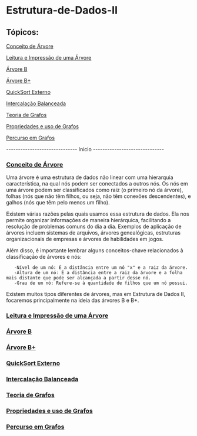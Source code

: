 # Estrutura-de-Dados-II

## Tópicos:     
[Conceito de Árvore](#conceito-de-árvore) 

[Leitura e Impressão de uma Árvore](#leitura-e-impressão-de-uma-árvore)

[Árvore B](#árvore-b)

[Árvore B+](#árvore-b+)

[QuickSort Externo](#quicksort-externo)

[Intercalação Balanceada](#intercalaçăo-balanceada)

[Teoria de Grafos](#teoria-de-grafos)

[Propriedades e uso de Grafos](#propriedades-e-uso-de-grafos)

[Percurso em Grafos](#percurso-em-grafos)

------------------------------ Inicio ------------------------------
    
### [Conceito de Árvore](#conceito-de-árvore)

Uma árvore é uma estrutura de dados não linear com uma hierarquia característica, na qual nós podem ser conectados a outros nós. Os nós em uma árvore podem ser classificados como raiz (o primeiro nó da árvore), folhas (nós que não têm filhos, ou seja, não têm conexões descendentes), e galhos (nós que têm pelo menos um filho).

Existem várias razões pelas quais usamos essa estrutura de dados. Ela nos permite organizar informações de maneira hierárquica, facilitando a resolução de problemas comuns do dia a dia. Exemplos de aplicação de árvores incluem sistemas de arquivos, árvores genealógicas, estruturas organizacionais de empresas e árvores de habilidades em jogos.

   Além disso, é importante lembrar alguns conceitos-chave relacionados à classificação de árvores e nós:

       -Nível de um nó: É a distância entre um nó "x" e a raiz da árvore.
       -Altura de um nó: É a distância entre a raiz da árvore e a folha mais distante que pode ser alcançada a partir desse nó.
       -Grau de um nó: Refere-se à quantidade de filhos que um nó possui.

Existem muitos tipos diferentes de árvores, mas em Estrutura de Dados II, focaremos principalmente na ideia das árvores B e B+.
          

### [Leitura e Impressão de uma Árvore](#leitura-e-impressão-de-uma-árvore)
### [Árvore B](#árvore-b)
### [Árvore B+](#árvore-b+)
### [QuickSort Externo](#quicksort-externo)
### [Intercalação Balanceada](#intercalaçăo-balanceada)
### [Teoria de Grafos](#teoria-de-grafos)
### [Propriedades e uso de Grafos](#propriedades-e-uso-de-grafos)
### [Percurso em Grafos](#percurso-em-grafos)

    
